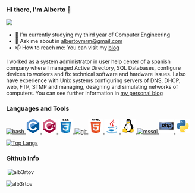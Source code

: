 ### Hi there, I'm Alberto 👋
![](https://komarev.com/ghpvc/?username=alb3rtov&color=blue&style=flat-square)
- 🔭 I’m currently studying my third year of Computer Engineering
- 💬 Ask me about in albertovmrm@gmail.com
- 📫 How to reach me: You can visit my [blog](https://informaticaenuno.wordpress.com/)

I worked as a system administrator in user help center of a spanish company where I managed Active Directory, SQL Databases, configure devices to workers and fix technical software and hardware issues. I also have experience with Unix systems configuring servers of DNS, DHCP, web, FTP, STMP and managing, designing and simulating networks of computers. You can see further information in [my personal blog](https://informaticaenuno.wordpress.com/)

### Languages and Tools

<p align="left"> <a href="https://www.gnu.org/software/bash/" target="_blank"> <img src="https://www.vectorlogo.zone/logos/gnu_bash/gnu_bash-icon.svg" alt="bash" width="40" height="40"/> </a> <a href="https://www.cprogramming.com/" target="_blank"> <img src="https://raw.githubusercontent.com/devicons/devicon/master/icons/c/c-original.svg" alt="c" width="40" height="40"/> </a> <a href="https://www.w3schools.com/cpp/" target="_blank"> <img src="https://raw.githubusercontent.com/devicons/devicon/master/icons/cplusplus/cplusplus-original.svg" alt="cplusplus" width="40" height="40"/> </a> <a href="https://www.w3schools.com/css/" target="_blank"> <img src="https://raw.githubusercontent.com/devicons/devicon/master/icons/css3/css3-original-wordmark.svg" alt="css3" width="40" height="40"/> </a> <a href="https://git-scm.com/" target="_blank"> <img src="https://www.vectorlogo.zone/logos/git-scm/git-scm-icon.svg" alt="git" width="40" height="40"/> </a> <a href="https://www.w3.org/html/" target="_blank"> <img src="https://raw.githubusercontent.com/devicons/devicon/master/icons/html5/html5-original-wordmark.svg" alt="html5" width="40" height="40"/> </a> <a href="https://www.java.com" target="_blank"> <img src="https://raw.githubusercontent.com/devicons/devicon/master/icons/java/java-original.svg" alt="java" width="40" height="40"/> </a> <a href="https://www.linux.org/" target="_blank"> <img src="https://raw.githubusercontent.com/devicons/devicon/master/icons/linux/linux-original.svg" alt="linux" width="40" height="40"/> </a> <a href="https://www.microsoft.com/en-us/sql-server" target="_blank"> <img src="https://www.svgrepo.com/show/303229/microsoft-sql-server-logo.svg" alt="mssql" width="40" height="40"/> </a> <a href="https://www.php.net" target="_blank"> <img src="https://raw.githubusercontent.com/devicons/devicon/master/icons/php/php-original.svg" alt="php" width="40" height="40"/> </a> <a href="https://www.python.org" target="_blank"> <img src="https://raw.githubusercontent.com/devicons/devicon/master/icons/python/python-original.svg" alt="python" width="40" height="40"/> </a> </p>

[![Top Langs](https://github-readme-stats.vercel.app/api/top-langs/?username=alb3rtov&layout=compact&theme=cobalt&exclude_repo=alb3rtov.github.io)](https://github.com/anuraghazra/github-readme-stats)


### Github Info

<p>&nbsp;<img align="center" src="https://github-readme-stats.vercel.app/api?username=alb3rtov&show_icons=true&locale=en&theme=cobalt" alt="alb3rtov" /></p>

<p><img align="center" src="https://github-readme-streak-stats.herokuapp.com/?user=alb3rtov&theme=cobalt" alt="alb3rtov" /></p>

